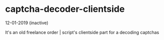# captcha-decoder-clientside

12-01-2019 (inactive)

It's an old freelance order | script's clientside part for a decoding captchas
